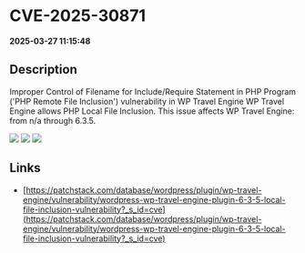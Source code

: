 # CVE-2025-30871

**2025-03-27 11:15:48**

## Description
Improper Control of Filename for Include/Require Statement in PHP Program ('PHP Remote File Inclusion') vulnerability in WP Travel Engine WP Travel Engine allows PHP Local File Inclusion. This issue affects WP Travel Engine: from n/a through 6.3.5.

![](https://img.shields.io/static/v1?label=Score&message=7.5&color=red)
![](https://img.shields.io/static/v1?label=Severity&message=HIGH&color=red)
![](https://img.shields.io/static/v1?label=CWE&message=RFI&color=green)

## Links
- [https://patchstack.com/database/wordpress/plugin/wp-travel-engine/vulnerability/wordpress-wp-travel-engine-plugin-6-3-5-local-file-inclusion-vulnerability?_s_id=cve](https://patchstack.com/database/wordpress/plugin/wp-travel-engine/vulnerability/wordpress-wp-travel-engine-plugin-6-3-5-local-file-inclusion-vulnerability?_s_id=cve)
